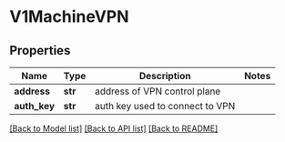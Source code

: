 # V1MachineVPN

## Properties
Name | Type | Description | Notes
------------ | ------------- | ------------- | -------------
**address** | **str** | address of VPN control plane | 
**auth_key** | **str** | auth key used to connect to VPN | 

[[Back to Model list]](../README.md#documentation-for-models) [[Back to API list]](../README.md#documentation-for-api-endpoints) [[Back to README]](../README.md)


